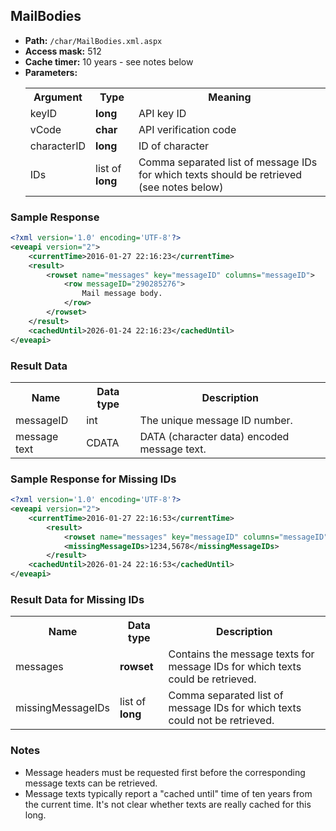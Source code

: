 ## MailBodies

* __Path:__ ``/char/MailBodies.xml.aspx``
* __Access mask:__ 512
* __Cache timer:__ 10 years - see notes below
* __Parameters:__
    <table>
        <tbody>
            <tr>
                <th>Argument</th>
                <th>Type</th>
                <th>Meaning</th>
            </tr>
            <tr>
                <td>keyID</td>
                <td><strong>long</strong></td>
                <td>API key ID</td>
            </tr>
            <tr>
                <td>vCode</td>
                <td><strong>char</strong></td>
                <td>API verification code</td>
            </tr>
            <tr>
                <td>characterID</td>
                <td><strong>long</strong></td>
                <td>ID of character</td>
            </tr>
            <tr>
                <td>IDs</td>
                <td>list of <strong>long</strong></td>
                <td>Comma separated list of message IDs for which texts should be retrieved (see notes below)</td>
            </tr>
        </tbody>
    </table>

### Sample Response

```xml
<?xml version='1.0' encoding='UTF-8'?>
<eveapi version="2">
    <currentTime>2016-01-27 22:16:23</currentTime>
    <result>
        <rowset name="messages" key="messageID" columns="messageID">
            <row messageID="290285276">
            	Mail message body.
            </row>
        </rowset>
    </result>
    <cachedUntil>2026-01-24 22:16:23</cachedUntil>
</eveapi>
```  

### Result Data

<table>
    <tbody>
        <tr>
            <th>Name</th>
            <th>Data type</th>
            <th>Description</th>
        </tr>
        <tr>
            <td>messageID</td>
            <td>int</td>
            <td>The unique message ID number.</td>
        </tr>
        <tr>
            <td>message text</td>
            <td>CDATA</td>
            <td>DATA (character data) encoded message text.</td>
        </tr>
    </tbody>
</table>

### Sample Response for Missing IDs

```xml
<?xml version='1.0' encoding='UTF-8'?>
<eveapi version="2">
    <currentTime>2016-01-27 22:16:53</currentTime>
    	<result>
			<rowset name="messages" key="messageID" columns="messageID"/>
			<missingMessageIDs>1234,5678</missingMessageIDs>
		</result>
    <cachedUntil>2026-01-24 22:16:53</cachedUntil>
</eveapi>
```  

### Result Data for Missing IDs

<table>
    <tbody>
    	<tr>
            <th>Name</th>
            <th>Data type</th>
            <th>Description</th>
        </tr>
        <tr>
            <td>messages</td>
            <td><strong>rowset</strong></td>
            <td>Contains the message texts for message IDs for which texts could be retrieved.</td>
        </tr>
        <tr>
            <td>missingMessageIDs</td>
            <td>list of <strong>long</strong></td>
            <td>Comma separated list of message IDs for which texts could not be retrieved.</td>
        </tr>
    </tbody>
</table>

### Notes

* Message headers must be requested first before the corresponding message texts can be retrieved.
* Message texts typically report a "cached until" time of ten years from the current time.  It's not clear whether texts are really cached for this long.